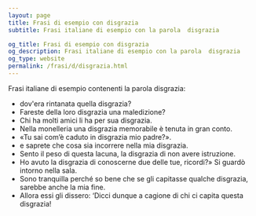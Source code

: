 ```yaml
---
layout: page
title: Frasi di esempio con disgrazia 
subtitle: Frasi italiane di esempio con la parola  disgrazia

og_title: Frasi di esempio con disgrazia 
og_description: Frasi italiane di esempio con la parola  disgrazia
og_type: website
permalink: /frasi/d/disgrazia.html
---
```


Frasi italiane di esempio contenenti la parola disgrazia:


- dov'era rintanata quella disgrazia?
- Fareste della loro disgrazia una maledizione?
- Chi ha molti amici li ha per sua disgrazia.
- Nella monelleria una disgrazia memorabile è tenuta in gran conto.
- «Tu sai com’è caduto in disgrazia mio padre?».
- e saprete che cosa sia incorrere nella mia disgrazia.
- Sento il peso di questa lacuna, la disgrazia di non avere istruzione.
- Ho avuto la disgrazia di conoscerne due delle tue, ricordi?» Si guardò intorno nella sala.
- Sono tranquilla perché so bene che se gli capitasse qualche disgrazia, sarebbe anche la mia fine.
- Allora essi gli dissero: ‘Dicci dunque a cagione di chi ci capita questa disgrazia!
